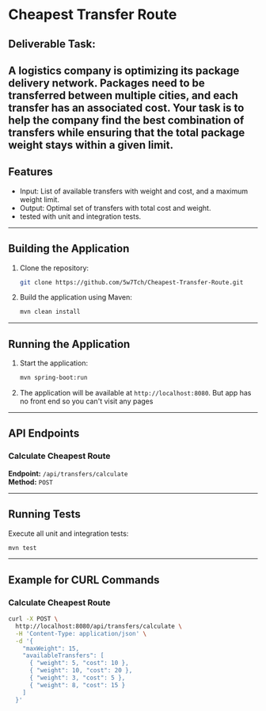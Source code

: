 # Cheapest Transfer Route

## Deliverable Task: 

A logistics company is optimizing its package delivery network. Packages
need to be transferred between multiple cities, and each transfer has an
associated cost. Your task is to help the company find the best
combination of transfers while ensuring that the total package weight
stays within a given limit.
---

## Features
- Input: List of available transfers with weight and cost, and a maximum weight limit.
- Output: Optimal set of transfers with total cost and weight.
- tested with unit and integration tests.

---

## Building the Application

1. Clone the repository:
   ```bash
   git clone https://github.com/5w7Tch/Cheapest-Transfer-Route.git
   ```

2. Build the application using Maven:
   ```bash
   mvn clean install
   ```

---

## Running the Application

1. Start the application:
   ```bash
   mvn spring-boot:run
   ```

2. The application will be available at `http://localhost:8080`.
   But app has no front end so you can't visit any pages
    
---

## API Endpoints

### Calculate Cheapest Route
**Endpoint:** `/api/transfers/calculate`  
**Method:** `POST`

---

## Running Tests

Execute all unit and integration tests:
```bash
mvn test
```

---

## Example for CURL Commands

### Calculate Cheapest Route
```bash
curl -X POST \
  http://localhost:8080/api/transfers/calculate \
  -H 'Content-Type: application/json' \
  -d '{
    "maxWeight": 15,
    "availableTransfers": [
      { "weight": 5, "cost": 10 },
      { "weight": 10, "cost": 20 },
      { "weight": 3, "cost": 5 },
      { "weight": 8, "cost": 15 }
    ]
  }'
```

